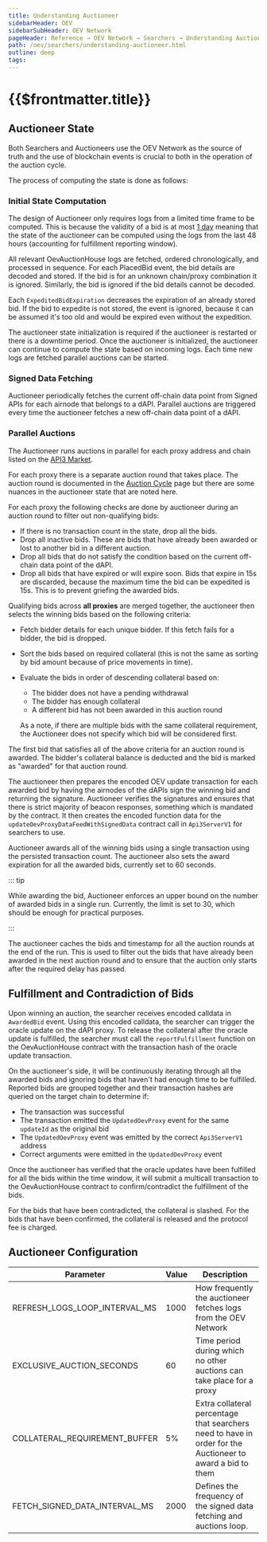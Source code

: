 ```yaml
---
title: Understanding Auctioneer
sidebarHeader: OEV
sidebarSubHeader: OEV Network
pageHeader: Reference → OEV Network → Searchers → Understanding Auctioneer
path: /oev/searchers/understanding-auctioneer.html
outline: deep
tags:
---
```


<PageHeader/>

<SearchHighlight/>

<FlexStartTag/>

# {{$frontmatter.title}}

## Auctioneer State

Both Searchers and Auctioneers use the OEV Network as the source of truth and
the use of blockchain events is crucial to both in the operation of the auction
cycle.

The process of computing the state is done as follows:

### Initial State Computation

The design of Auctioneer only requires logs from a limited time frame to be
computed. This is because the validity of a bid is at most
[1 day](https://github.com/api3dao/contracts/blob/d3c7dc6683445df14bf5f43b07e6ad9cc2813cc5/contracts/api3-server-v1/OevAuctionHouse.sol#L68)
meaning that the state of the auctioneer can be computed using the logs from the
last 48 hours (accounting for fulfillment reporting window).

All relevant OevAuctionHouse logs are fetched, ordered chronologically, and
processed in sequence. For each PlacedBid event, the bid details are decoded and
stored. If the bid is for an unknown chain/proxy combination it is ignored.
Similarly, the bid is ignored if the bid details cannot be decoded.

Each `ExpeditedBidExpiration` decreases the expiration of an already stored bid.
If the bid to expedite is not stored, the event is ignored, because it can be
assumed it's too old and would be expired even without the expedition.

The auctioneer state initialization is required if the auctioneer is restarted
or there is a downtime period. Once the auctioneer is initialized, the
auctioneer can continue to compute the state based on incoming logs. Each time
new logs are fetched parallel auctions can be started.

### Signed Data Fetching

Auctioneer periodically fetches the current off-chain data point from Signed
APIs for each airnode that belongs to a dAPI. Parallel auctions are triggered
every time the auctioneer fetches a new off-chain data point of a dAPI.

### Parallel Auctions

The Auctioneer runs auctions in parallel for each proxy address and chain listed
on the [API3 Market](https://market.api3.org/).

For each proxy there is a separate auction round that takes place. The auction
round is documented in the [Auction Cycle](/oev/overview/auction-cycle.md) page
but there are some nuances in the auctioneer state that are noted here.

For each proxy the following checks are done by auctioneer during an auction
round to filter out non-qualifying bids:

- If there is no transaction count in the state, drop all the bids.
- Drop all inactive bids. These are bids that have already been awarded or lost
  to another bid in a different auction.
- Drop all bids that do not satisfy the condition based on the current off-chain
  data point of the dAPI.
- Drop all bids that have expired or will expire soon. Bids that expire in 15s
  are discarded, because the maximum time the bid can be expedited is 15s. This
  is to prevent griefing the awarded bids.

Qualifying bids across **all proxies** are merged together, the auctioneer then
selects the winning bids based on the following criteria:

- Fetch bidder details for each unique bidder. If this fetch fails for a bidder,
  the bid is dropped.
- Sort the bids based on required collateral (this is not the same as sorting by
  bid amount because of price movements in time).
- Evaluate the bids in order of descending collateral based on:

  - The bidder does not have a pending withdrawal
  - The bidder has enough collateral
  - A different bid has not been awarded in this auction round

  As a note, if there are multiple bids with the same collateral requirement,
  the Auctioneer does not specify which bid will be considered first.

The first bid that satisfies all of the above criteria for an auction round is
awarded. The bidder's collateral balance is deducted and the bid is marked as
"awarded" for that auction round.

The auctioneer then prepares the encoded OEV update transaction for each awarded
bid by having the airnodes of the dAPIs sign the winning bid and returning the
signature. Auctioneer verifies the signatures and ensures that there is strict
majority of beacon responses, something which is mandated by the contract. It
then creates the encoded function data for the
`updateOevProxyDataFeedWithSignedData` contract call in `Api3ServerV1` for
searchers to use.

Auctioneer awards all of the winning bids using a single transaction using the
persisted transaction count. The auctioneer also sets the award expiration for
all the awarded bids, currently set to 60 seconds.

::: tip

While awarding the bid, Auctioneer enforces an upper bound on the number of
awarded bids in a single run. Currently, the limit is set to 30, which should be
enough for practical purposes.

:::

The auctioneer caches the bids and timestamp for all the auction rounds at the
end of the run. This is used to filter out the bids that have already been
awarded in the next auction round and to ensure that the auction only starts
after the required delay has passed.

## Fulfillment and Contradiction of Bids

Upon winning an auction, the searcher receives encoded calldata in `AwardedBid`
event. Using this encoded calldata, the searcher can trigger the oracle update
on the dAPI proxy. To release the collateral after the oracle update is
fulfilled, the searcher must call the `reportFulfillment` function on the
OevAuctionHouse contract with the transaction hash of the oracle update
transaction.

On the auctioneer's side, it will be continuously iterating through all the
awarded bids and ignoring bids that haven't had enough time to be fulfilled.
Reported bids are grouped together and their transaction hashes are queried on
the target chain to determine if:

- The transaction was successful
- The transaction emitted the `UpdatedOevProxy` event for the same `updateId` as
  the original bid
- The `UpdatedOevProxy` event was emitted by the correct `Api3ServerV1` address
- Correct arguments were emitted in the `UpdatedOevProxy` event

Once the auctioneer has verified that the oracle updates have been fulfilled for
all the bids within the time window, it will submit a multicall transaction to
the OevAuctionHouse contract to confirm/contradict the fulfillment of the bids.

For the bids that have been contradicted, the collateral is slashed. For the
bids that have been confirmed, the collateral is released and the protocol fee
is charged.

## Auctioneer Configuration

| Parameter                     | Value | Description                                                                                                |
| ----------------------------- | ----- | ---------------------------------------------------------------------------------------------------------- |
| REFRESH_LOGS_LOOP_INTERVAL_MS | 1000  | How frequently the auctioneer fetches logs from the OEV Network                                            |
| EXCLUSIVE_AUCTION_SECONDS     | 60    | Time period during which no other auctions can take place for a proxy                                      |
| COLLATERAL_REQUIREMENT_BUFFER | 5%    | Extra collateral percentage that searchers need to have in order for the Auctioneer to award a bid to them |
| FETCH_SIGNED_DATA_INTERVAL_MS | 2000  | Defines the frequency of the signed data fetching and auctions loop.                                       |
